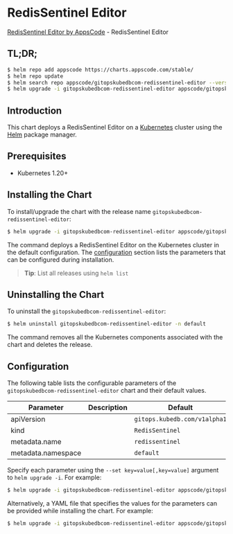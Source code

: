 # RedisSentinel Editor

[RedisSentinel Editor by AppsCode](https://appscode.com) - RedisSentinel Editor

## TL;DR;

```bash
$ helm repo add appscode https://charts.appscode.com/stable/
$ helm repo update
$ helm search repo appscode/gitopskubedbcom-redissentinel-editor --version=v0.24.0
$ helm upgrade -i gitopskubedbcom-redissentinel-editor appscode/gitopskubedbcom-redissentinel-editor -n default --create-namespace --version=v0.24.0
```

## Introduction

This chart deploys a RedisSentinel Editor on a [Kubernetes](http://kubernetes.io) cluster using the [Helm](https://helm.sh) package manager.

## Prerequisites

- Kubernetes 1.20+

## Installing the Chart

To install/upgrade the chart with the release name `gitopskubedbcom-redissentinel-editor`:

```bash
$ helm upgrade -i gitopskubedbcom-redissentinel-editor appscode/gitopskubedbcom-redissentinel-editor -n default --create-namespace --version=v0.24.0
```

The command deploys a RedisSentinel Editor on the Kubernetes cluster in the default configuration. The [configuration](#configuration) section lists the parameters that can be configured during installation.

> **Tip**: List all releases using `helm list`

## Uninstalling the Chart

To uninstall the `gitopskubedbcom-redissentinel-editor`:

```bash
$ helm uninstall gitopskubedbcom-redissentinel-editor -n default
```

The command removes all the Kubernetes components associated with the chart and deletes the release.

## Configuration

The following table lists the configurable parameters of the `gitopskubedbcom-redissentinel-editor` chart and their default values.

|     Parameter      | Description |                 Default                 |
|--------------------|-------------|-----------------------------------------|
| apiVersion         |             | <code>gitops.kubedb.com/v1alpha1</code> |
| kind               |             | <code>RedisSentinel</code>              |
| metadata.name      |             | <code>redissentinel</code>              |
| metadata.namespace |             | <code>default</code>                    |


Specify each parameter using the `--set key=value[,key=value]` argument to `helm upgrade -i`. For example:

```bash
$ helm upgrade -i gitopskubedbcom-redissentinel-editor appscode/gitopskubedbcom-redissentinel-editor -n default --create-namespace --version=v0.24.0 --set apiVersion=gitops.kubedb.com/v1alpha1
```

Alternatively, a YAML file that specifies the values for the parameters can be provided while
installing the chart. For example:

```bash
$ helm upgrade -i gitopskubedbcom-redissentinel-editor appscode/gitopskubedbcom-redissentinel-editor -n default --create-namespace --version=v0.24.0 --values values.yaml
```
